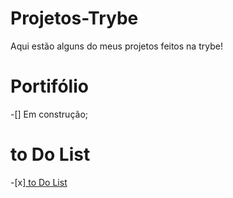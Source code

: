 # Projetos-Trybe

Aqui estão alguns do meus projetos feitos na trybe!


# Portifólio
-[] Em construção;

# to Do List
-[x][ to Do List ](https://gabriel-sys-hub.github.io/Projetos-Trybe/todolistTry/index.html)
